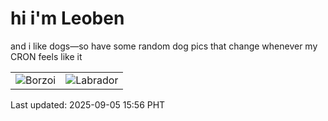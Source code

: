 # hi i'm Leoben

and i like dogs—so have some random dog pics that change whenever my CRON feels like it

|  |  |
|--------|----------|
| ![Borzoi](https://random-dog-vercel.vercel.app/api/random-borzoi?v=1757058987) | ![Labrador](https://random-dog-vercel.vercel.app/api/random-labrador?v=1757058987) |

Last updated: 2025-09-05 15:56 PHT
